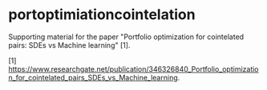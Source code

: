 # portoptimiationcointelation
Supporting material for the paper "Portfolio optimization for cointelated pairs: SDEs vs Machine learning" [1]. 

[1] https://www.researchgate.net/publication/346326840_Portfolio_optimization_for_cointelated_pairs_SDEs_vs_Machine_learning. 
